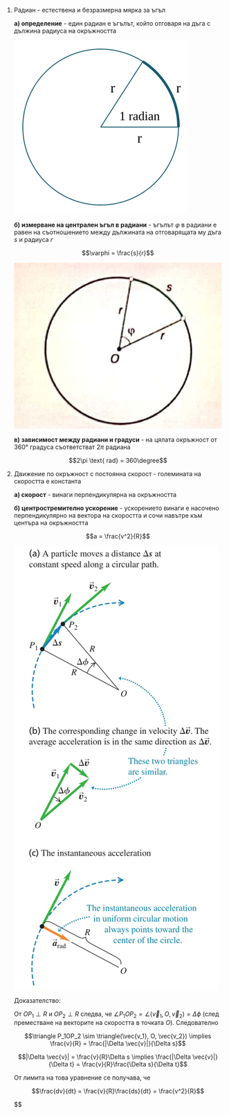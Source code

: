 1. Радиан - естествена и безразмерна мярка за ъгъл
	
	**а) определение** - един радиан е ъгълът, който отговаря на дъга с дължина радиуса на окръжността
	
	![Radians](./Resources/Radians.svg)
	
	**б) измерване на централен ъгъл в радиани** - ъгълът $\varphi$ в радиани е равен на съотношението между дължината на отговарящата му дъга $s$ и радиуса $r$
	
	$$\varphi = \frac{s}{r}$$
	
	![Angle in Radians](./Resources/Angle%20in%20Radians.jpg)
	
	**в) зависимост между радиани и градуси** - на цялата окръжност от 360° градуса съответстват $2\pi$ радиана
	
	$$2\pi \text{ rad} = 360\degree$$

2. Движение по окръжност с постоянна скорост - големината на скоростта е константа
	
	**а) скорост** - винаги перпендикулярна на окръжността 
	
	**б) центростремително ускорение** - ускорението винаги е насочено перпендикулярно на вектора на скоростта и сочи навътре към центъра на окръжността
	
	$$a = \frac{v^2}{R}$$
	
	![Radians](./Resources/Circular%20Motion%20Acceleration.jpg)
	
	Доказателство: 
	
	От $OP_1 \perp R$ и $OP_2 \perp R$ следва, че $\angle P_1OP_2 = \angle(\vec{v}_1, O, \vec{v}_2) = \Delta \phi$ (след преместване на векторите на скоростта в точката $O$). Следователно
	
	$$\triangle P_1OP_2 \sim \triangle(\vec{v_1}, O, \vec{v_2}) \implies \frac{v}{R} = \frac{|\Delta \vec{v}|}{\Delta s}$$
	
	$$|\Delta \vec{v}| = \frac{v}{R}\Delta s \implies \frac{|\Delta \vec{v}|}{\Delta t} = \frac{v}{R}\frac{\Delta s}{\Delta t}$$
	
	От лимита на това уравнение се получава, че
	
	$$\frac{dv}{dt} = \frac{v}{R}\frac{ds}{dt} = \frac{v^2}{R}$$


	
	$$